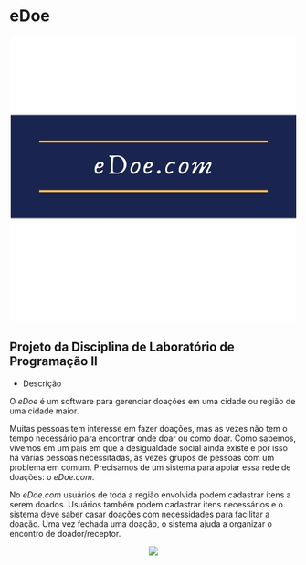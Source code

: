 # eDoe
<p align="center">
  <img src="edoe.png"/></p>

  
## Projeto da Disciplina de Laboratório de Programação II

* Descrição

O _eDoe_ é um software para gerenciar doações em uma cidade ou região de uma cidade maior.

Muitas pessoas tem interesse em fazer doações, mas as vezes não tem o tempo necessário para encontrar onde doar ou como doar. Como sabemos, vivemos em um país em que a desigualdade social ainda existe e por isso há várias pessoas necessitadas, às vezes grupos de pessoas com um problema em comum. Precisamos de um sistema para apoiar essa rede de doações: o _eDoe.com_.

No _eDoe.com_ usuários de toda a região envolvida podem cadastrar itens a serem doados. Usuários também podem cadastrar itens necessários e o sistema deve saber casar doações com necessidades para facilitar a doação. Uma vez fechada uma doação, o sistema ajuda a organizar o encontro de doador/receptor.

<p align="center">
  <img src="http://alumni.computacao.ufcg.edu.br/static/logica/images/logo.png"/></p>

